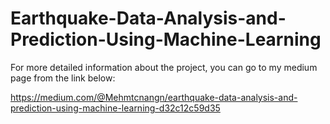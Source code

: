 # Earthquake-Data-Analysis-and-Prediction-Using-Machine-Learning

For more detailed information about the project, you can go to my medium page from the link below:

https://medium.com/@Mehmtcnangn/earthquake-data-analysis-and-prediction-using-machine-learning-d32c12c59d35
